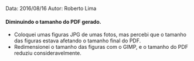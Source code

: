 
Data: 2016/08/16
Autor: Roberto Lima

#### Diminuindo o tamanho do PDF gerado.

 - Coloquei umas figuras JPG de umas fotos, mas percebi que o tamanho das figuras estava afetando o tamanho final do PDF.
 - Redimensionei o tamanho das figuras com o GIMP, e o tamanho do PDF reduziu consideravelmente.